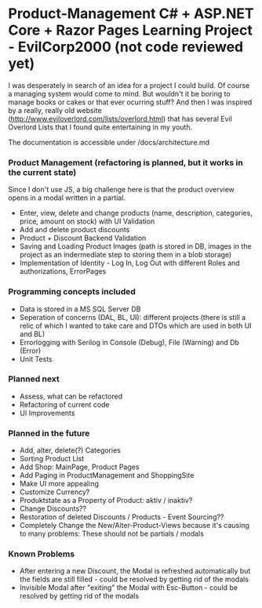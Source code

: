 # Product-Management C# + ASP.NET Core + Razor Pages Learning Project - EvilCorp2000 (not code reviewed yet)

I was desperately in search of an idea for a project I could build. Of course a managing system would come to mind. But wouldn't it be boring to manage books or cakes or that ever ocurring stuff?
And then I was inspired by a really, really old website (http://www.eviloverlord.com/lists/overlord.html) that has several Evil Overlord Lists that I found quite entertaining in my youth.

The documentation is accessible under /docs/architecture.md

### Product Management (refactoring is planned, but it works in the current state)
Since I don't use JS, a big challenge here is that the product overview opens in a modal written in  a partial.

* Enter, view, delete and change products (name, description, categories, price, amount on stock) with UI Validation
* Add and delete product discounts
* Product + Discount Backend Validation
* Saving and Loading Product Images (path is stored in DB, images in the project as an indermediate step to storing them in a blob storage)
* Implementation of Identity - Log In, Log Out with different Roles and authorizations, ErrorPages

### Programming concepts included 
* Data is stored in a MS SQL Server DB
* Seperation of concerns (DAL, BL, UI): different projects (there is still a relic of which I wanted to take care and DTOs which are used in both UI and BL)
* Errorlogging with Serilog in Console (Debug), File (Warning) and Db (Error)
* Unit Tests

### Planned next
* Assess, what can be refactored
* Refactoring of current code
* UI Improvements

### Planned in the future
* Add, alter, delete(?) Categories
* Sorting Product List
* Add Shop: MainPage, Product Pages
* Add Paging in ProductManagement and ShoppingSite
* Make UI more appealing
* Customize Currency?
* Produktstate as a Property of Product: aktiv / inaktiv?
* Change Discounts??
* Restoration of deleted Discounts / Products - Event Sourcing??
* Completely Change the New/Alter-Product-Views because it's causing to many problems: These should not be partials / modals


### Known Problems
* After entering a new Discount, the Modal is refreshed automatically but the fields are still filled - could be resolved by getting rid of the modals
* Invisible Modal after "exiting" the Modal with Esc-Button - could be resolved by getting rid of the modals
